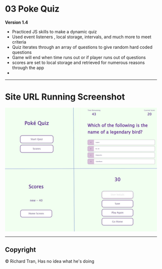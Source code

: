 # 03 Poke Quiz

**Version 1.4**

* Practiced JS skills to make a dynamic quiz
* Used event listeners , local storage, intervals, and much more to meet criteria 
* Quiz iterates through an array of questions to give random hard coded questions
* Game will end when time runs out or if player runs out of questions
* scores are set to local storage and retrieved for numerous reasons through the app
* 

---

# Site URL Running Screenshot #
![Screenshot](/assets/img/screenshots.JPG?raw=true "Screenshot")

---

## Copyright ##

© Richard Tran, Has no idea what he's doing